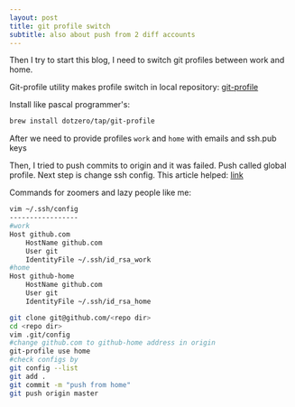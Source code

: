 ```yaml
---
layout: post
title: git profile switch
subtitle: also about push from 2 diff accounts
---
```


Then I try to start this blog, I need to switch git profiles between work and home.

Git-profile utility makes profile switch in local repository:
[git-profile](https://github.com/dotzero/git-profile)

Install like pascal programmer's:
```bash
brew install dotzero/tap/git-profile
```

After we need to provide profiles `work` and `home` with emails and ssh.pub keys

Then, I tried to push commits to origin and it was failed. Push called global profile. Next step is change ssh config. This article helped: [link](https://medium.com/@therajanmaurya/git-push-pull-with-two-different-account-and-two-different-user-on-same-machine-a85f9ee7ec61)

Commands for zoomers and lazy people like me:
```bash
vim ~/.ssh/config
-----------------
#work
Host github.com
    HostName github.com
    User git
    IdentityFile ~/.ssh/id_rsa_work
#home
Host github-home
    HostName github.com
    User git
    IdentityFile ~/.ssh/id_rsa_home
```
```bash
git clone git@github.com/<repo dir>
cd <repo dir>
vim .git/config
#change github.com to github-home address in origin
git-profile use home
#check configs by
git config --list
git add .
git commit -m "push from home"
git push origin master
```
